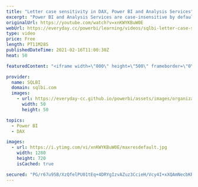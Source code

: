 ```yaml
---
title: "Letter case sensitivity in DAX, Power BI and Analysis Services"
excerpt: "Power BI and Analysis Services are case-insensitive by default. Lowercase letters are identical to uppercase letters. This is mostly a good choice, but it also comes with unexpected consequences. In this video, we run through a set of queries to understand what to be aware of when working with a mixture"
originalUrl: https://youtube.com/watch?v=xnKWYKBuW0E
webUrl: https://everyday.cc/powerbi/learning/videos/sqlbi-letter-case-sensitivity-in-dax-power-bi-and-analysis-services/
type: video
price: Free
length: PT11M28S
publishedDateTime: 2021-02-16T11:00:30Z
heat: 50

featuredContent: "<iframe width=\"800\" height=\"500\" frameborder=\"0\" src=\"https://www.youtube.com/embed/xnKWYKBuW0E\" allow=\"accelerometer; autoplay; encrypted-media; gyroscope; picture-in-picture\" allowfullscreen></iframe>"

provider:
  name: SQLBI
  domain: sqlbi.com
  images:
    - url: https://everyday-cc.github.io/powerbi/assets/images/organizations/sqlbi.com-50x50.jpg
      width: 50
      height: 50

topics:
  - Power BI
  - DAX

images:
  - url: https://i.ytimg.com/vi/xnKWYKBuW0E/maxresdefault.jpg
    width: 1280
    height: 720
    isCached: true

secured: "PG/r67u95B/XzQfelPU01tEq+4DRYgIzvAZuz3CcieH/Vcy4I+xXQAmNecbKRe+AakW+2WJcRvWN6KOqihbnz356JsLg5WVl87XhXYuDHcsMeusJDsfjpa8pDE1q9JoKn0QyzSBMHxgNgj18R0gUlIstd+YsyTe9trM4FueWUw9bZKLLK2QKvjOQ+P8Iw1r6+eOnK6P7ZfLl+/hdSrKNGM1ixmKN8MIj1euk/eVLmP9BQ5QMClouIOAooUHyOmLBWmWxYDees3ZTrLPpFmEvEriaiUAflcZIa3MwHND8nfb1527upjVVaDm1tkgT2wZj8qZlV/UdxyMo6kHmVwdIjYf07l1q9xM85LksdCb7tpYLzKSSJfHXir1WHkTH1JQEUDfvjMVqaigN9rUiGNXzCJ5aawxDaqVgCm/iGfpEm6E=;nTWzCotPofEjjygP3uAIRQ=="
---
```


